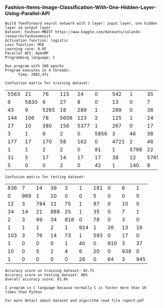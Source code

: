 ### Fashion-Items-Image-Classification-With-One-Hidden-Layer-Using-Parallel-API
```
Build feedforward neural network with 3 layer: input layer, one hidden layer và output layer
Dataset: Fashion-MNIST https://www.kaggle.com/datasets/zalando-research/fashionmnist 
Activation function: logistic       
Loss function: MSE 
Learning rate: 0.05 
Parallel API: OpenMP 
Programming language: C 
```

```
Run program with 100 epochs 
Program executes in 4 threads: 
      Time: 2962,47s 
```

```
Confustion matrix for training dataset: 
 ```

|||||||||||
|------	|------	|------	|------	|------	|------	|------	|------	|------	|------	|
| 5563	| 21   	| 76   	| 115   	| 24   	| 0    	| 542  	| 1    	| 35   	| 2    	|
| 6    	| 5830 	| 6    	| 27   	| 8   	| 0    	| 13    	| 0    	| 7    	| 1    	|
| 43   	| 9   	| 5265 	| 18    	| 289   	| 1    	| 289   	| 0    	| 38   	| 1    	|
| 144   	| 106  	| 78  	| 5606 	| 123   	| 2    	| 125   	| 1    	| 24   	| 0    	|
| 27   	| 10    	| 380  	| 156   	| 5377 	| 1    	| 267  	| 0    	| 17   	| 0    	|
| 3    	| 1    	| 6    	| 2   	| 0    	| 5856 	| 3    	| 46   	| 38    	| 27   	|
| 177   	| 17    	| 170   	| 58   	| 162   	| 0    	| 4721 	| 2    	| 46   	| 0    	|
| 1    	| 1    	| 2   	| 2    	| 0    	| 81   	| 1    	| 5798 	| 22   	| 104   	|
| 31   	| 5    	| 17   	| 14    	| 17   	| 17    	| 38   	| 12   	| 5765 	| 3    	|
| 5   	| 0    	| 0    	| 2    	| 0    	| 42    	| 1    	| 140   	| 8    	| 5862 	|



```
Confusion matrix for testing dataset:
```

|||||||||||
|------	|------	|------	|------	|------	|------	|------	|------	|------	|------	|
| 836	      | 7   	| 14   	| 39  	| 3   	| 1    	| 181  	| 0    	| 6   	| 1    	|
| 0    	| 969 	| 1    	| 10  	| 0  	      | 0    	| 5   	| 0    	| 0  	      | 0   	|
| 12 	      | 3  	      | 784       | 11  	| 75   	| 1    	| 87   	| 0    	| 10   	| 0    	|
| 34   	| 14  	| 21  	| 888 	| 25   	| 1    	| 35   	| 0    	| 7   	| 1    	|
| 2   	| 3    	| 99  	| 34   	| 818 	| 0    	| 78  	| 0    	| 3   	| 0    	|
| 1    	| 1    	| 1    	| 2   	| 1    	| 924 	| 1    	| 26   	| 13    	| 16   	|
| 103   	| 3    	| 76   	| 14   	| 73   	| 1    	| 593 	| 0    	| 17   	| 0    	|
| 1    	| 0    	| 0   	| 0   	| 1    	| 40   	| 0    	| 910 	| 3   	| 37   	|
| 10   	| 0    	| 5   	| 2    	| 4   	| 6    	| 20   	| 0   	| 938 	| 0    	|
| 1   	| 0    	| 0    	| 0    	| 0    	| 26    	| 0   	| 64   	| 3    	| 945 	|

```
Accuracy score on training dataset: 92.7%
Accuracy score on testing dataset: 86%
Overall accuracy score: 91.8%
```

```
I program in C language because normally C is faster more than 10 times than Python

For more detail about dataset and algorithm read file report.pdf
```
